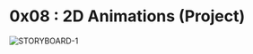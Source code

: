 # 0x08 : 2D Animations (Project) #
![STORYBOARD-1](https://github.com/MannatPruthi/0x08-2d-animation-project/assets/91721574/2d7161fa-1204-437e-9d20-4023c9f6f436)






